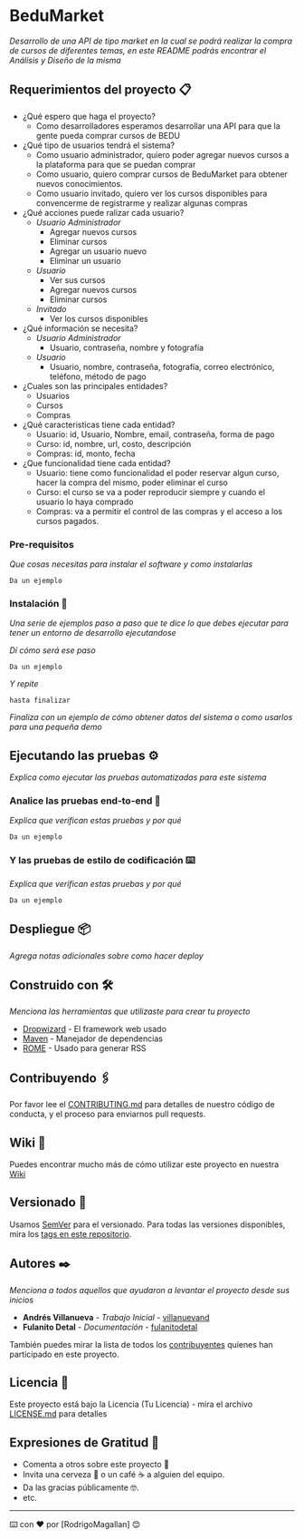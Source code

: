 # BeduMarket

_Desarrollo de una API de tipo market en la cual se podrá realizar la compra de cursos de diferentes temas, en este README podrás encontrar el Análisis y Diseño de la misma_

## Requerimientos del proyecto 📋
* ¿Qué espero que haga el proyecto?
  * Como desarrolladores esperamos desarrollar una API para que la gente pueda comprar cursos de BEDU 
* ¿Qué tipo de usuarios tendrá el sistema?
  * Como usuario administrador, quiero poder agregar nuevos cursos a la plataforma para que se puedan comprar
  * Como usuario, quiero comprar cursos de BeduMarket para obtener nuevos conocimientos.
  * Como usuario invitado, quiero ver los cursos disponibles para convencerme de registrarme y realizar algunas compras
* ¿Qué acciones puede ralizar cada usuario?
  * *Usuario Administrador*
    * Agregar nuevos cursos
    * Eliminar cursos
    * Agregar un usuario nuevo
    * Eliminar un usuario
  * *Usuario*
    * Ver sus cursos
    * Agregar nuevos cursos
    * Eliminar cursos
  * *Invitado*
    * Ver los cursos disponibles
* ¿Qué información se necesita?
  * *Usuario Administrador*
    * Usuario, contraseña, nombre y fotografía
  * *Usuario*
    * Usuario, nombre, contraseña, fotografía, correo electrónico, teléfono, método de pago
* ¿Cuales son las principales entidades?
  * Usuarios
  * Cursos
  * Compras
* ¿Qué caracteristicas tiene cada entidad?
  * Usuario: id, Usuario, Nombre, email, contraseña, forma de pago
  * Curso: id, nombre, url, costo, descripción
  * Compras: id, monto, fecha
* ¿Que funcionalidad tiene cada entidad?
  * Usuario: tiene como funcionalidad el poder reservar algun curso, hacer la compra del mismo, poder eliminar el curso
  * Curso: el curso se va a poder reproducir siempre y cuando el usuario lo haya comprado
  * Compras: va a permitir el control de las compras y el acceso a los cursos pagados.

### Pre-requisitos 

_Que cosas necesitas para instalar el software y como instalarlas_

```
Da un ejemplo
```

### Instalación 🔧

_Una serie de ejemplos paso a paso que te dice lo que debes ejecutar para tener un entorno de desarrollo ejecutandose_

_Dí cómo será ese paso_

```
Da un ejemplo
```

_Y repite_

```
hasta finalizar
```

_Finaliza con un ejemplo de cómo obtener datos del sistema o como usarlos para una pequeña demo_

## Ejecutando las pruebas ⚙️

_Explica como ejecutar las pruebas automatizadas para este sistema_

### Analice las pruebas end-to-end 🔩

_Explica que verifican estas pruebas y por qué_

```
Da un ejemplo
```

### Y las pruebas de estilo de codificación ⌨️

_Explica que verifican estas pruebas y por qué_

```
Da un ejemplo
```

## Despliegue 📦

_Agrega notas adicionales sobre como hacer deploy_

## Construido con 🛠️

_Menciona las herramientas que utilizaste para crear tu proyecto_

* [Dropwizard](http://www.dropwizard.io/1.0.2/docs/) - El framework web usado
* [Maven](https://maven.apache.org/) - Manejador de dependencias
* [ROME](https://rometools.github.io/rome/) - Usado para generar RSS

## Contribuyendo 🖇️

Por favor lee el [CONTRIBUTING.md](https://gist.github.com/villanuevand/xxxxxx) para detalles de nuestro código de conducta, y el proceso para enviarnos pull requests.

## Wiki 📖

Puedes encontrar mucho más de cómo utilizar este proyecto en nuestra [Wiki](https://github.com/tu/proyecto/wiki)

## Versionado 📌

Usamos [SemVer](http://semver.org/) para el versionado. Para todas las versiones disponibles, mira los [tags en este repositorio](https://github.com/tu/proyecto/tags).

## Autores ✒️

_Menciona a todos aquellos que ayudaron a levantar el proyecto desde sus inicios_

* **Andrés Villanueva** - *Trabajo Inicial* - [villanuevand](https://github.com/villanuevand)
* **Fulanito Detal** - *Documentación* - [fulanitodetal](#fulanito-de-tal)

También puedes mirar la lista de todos los [contribuyentes](https://github.com/your/project/contributors) quíenes han participado en este proyecto. 

## Licencia 📄

Este proyecto está bajo la Licencia (Tu Licencia) - mira el archivo [LICENSE.md](LICENSE.md) para detalles

## Expresiones de Gratitud 🎁

* Comenta a otros sobre este proyecto 📢
* Invita una cerveza 🍺 o un café ☕ a alguien del equipo. 
* Da las gracias públicamente 🤓.
* etc.



---
⌨️ con ❤️ por [RodrigoMagallan] 😊
